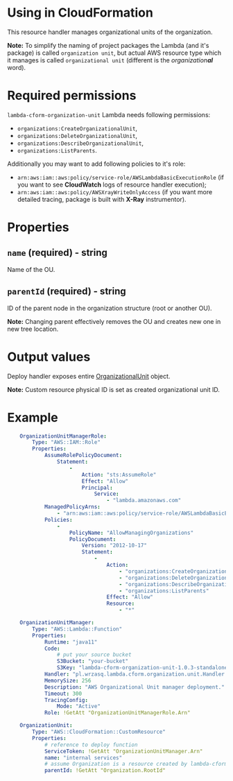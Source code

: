 <!---
# This file is part of the pl.wrzasq.lambda.
#
# @license http://mit-license.org/ The MIT license
# @copyright 2019 © by Rafał Wrzeszcz - Wrzasq.pl.
-->

# Using in CloudFormation

This resource handler manages organizational units of the organization.

**Note:** To simplify the naming of project packages the Lambda (and it's package) is called `organization unit`, but
actual AWS resource type which it manages is called `organizational unit` (different is the _organization**al**_ word).

# Required permissions

`lambda-cform-organization-unit` Lambda needs following permissions:

-   `organizations:CreateOrganizationalUnit`,
-   `organizations:DeleteOrganizationalUnit`,
-   `organizations:DescribeOrganizationalUnit`,
-   `organizations:ListParents`.

Additionally you may want to add following policies to it's role:

-   `arn:aws:iam::aws:policy/service-role/AWSLambdaBasicExecutionRole` (if you want to see **CloudWatch** logs of
resource handler execution);
-   `arn:aws:iam::aws:policy/AWSXrayWriteOnlyAccess` (if you want more detailed tracing, package is built with
**X-Ray** instrumentor).

# Properties

## `name` (required) - string

Name of the OU.

## `parentId` (required) - string

ID of the parent node in the organization structure (root or another OU).

**Note:** Changing parent effectively removes the OU and creates new one in new tree location.

# Output values

Deploy handler exposes entire
[OrganizationalUnit](https://docs.aws.amazon.com/AWSJavaSDK/latest/javadoc/com/amazonaws/services/organizations/model/OrganizationalUnit.html)
object.

**Note:** Custom resource physical ID is set as created organizational unit ID.

# Example

```yaml
    OrganizationUnitManagerRole:
        Type: "AWS::IAM::Role"
        Properties:
            AssumeRolePolicyDocument:
                Statement:
                    -
                        Action: "sts:AssumeRole"
                        Effect: "Allow"
                        Principal:
                            Service:
                                - "lambda.amazonaws.com"
            ManagedPolicyArns:
                - "arn:aws:iam::aws:policy/service-role/AWSLambdaBasicExecutionRole"
            Policies:
                -
                    PolicyName: "AllowManagingOrganizations"
                    PolicyDocument:
                        Version: "2012-10-17"
                        Statement:
                            -
                                Action:
                                    - "organizations:CreateOrganizationalUnit"
                                    - "organizations:DeleteOrganizationalUnit"
                                    - "organizations:DescribeOrganizationalUnit"
                                    - "organizations:ListParents"
                                Effect: "Allow"
                                Resource:
                                    - "*"

    OrganizationUnitManager:
        Type: "AWS::Lambda::Function"
        Properties:
            Runtime: "java11"
            Code:
                # put your source bucket
                S3Bucket: "your-bucket"
                S3Key: "lambda-cform-organization-unit-1.0.3-standalone.jar"
            Handler: "pl.wrzasq.lambda.cform.organization.unit.Handler::handle"
            MemorySize: 256
            Description: "AWS Organizational Unit manager deployment."
            Timeout: 300
            TracingConfig:
                Mode: "Active"
            Role: !GetAtt "OrganizationUnitManagerRole.Arn"

    OrganizationUnit:
        Type: "AWS::CloudFormation::CustomResource"
        Properties:
            # reference to deploy function
            ServiceToken: !GetAtt "OrganizationUnitManager.Arn"
            name: "internal services"
            # assume Organization is a resource created by lambda-cform-organization handler
            parentId: !GetAtt "Organization.RootId"
```
